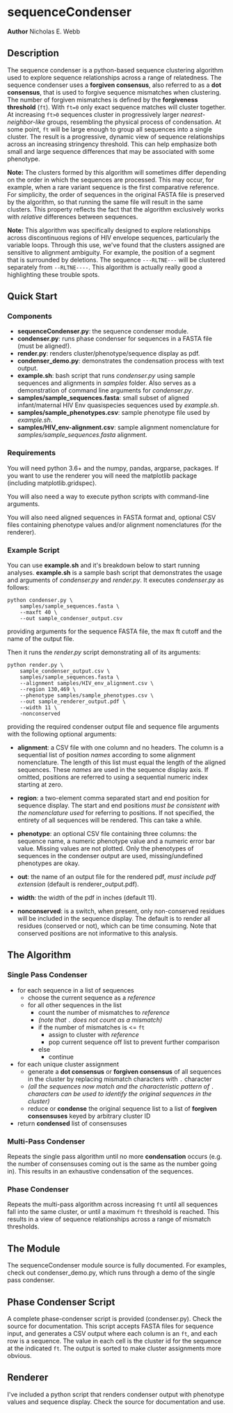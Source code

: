 # sequenceCondenser

**Author** Nicholas E. Webb

## Description
The sequence condenser is a python-based sequence clustering algorithm used to explore sequence relationships across a range of relatedness.  The sequence condenser uses a **forgiven consensus**, also referred to as a **dot consensus**, that is used to forgive sequence mismatches when clustering.  The number of forgiven mismatches is defined by the **forgiveness threshold** (`ft`).  With `ft=0` only exact sequence matches will cluster together.  At increasing `ft>0` sequences cluster in progressively larger *nearest-neighbor-like* groups, resembling the physical process of condensation.  At some point, `ft` will be large enough to group all sequences into a single cluster.  The result is a progressive, dynamic view of sequence relationships across an increasing stringency threshold.  This can help emphasize both small and large sequence differences that may be associated with some phenotype.

**Note:** The clusters formed by this algorithm will sometimes differ depending on the order in which the sequences are processed.  This may occur, for example, when a rare variant sequence is the first comparative reference.  For simplicity, the order of sequences in the original FASTA file is preserved by the algorithm, so that running the same file will result in the same clusters.  This property reflects the fact that the algorithm exclusively works with *relative* differences between sequences.

**Note:** This algorithm was specifically designed to explore relationships across discontinuous regions of HIV envelope sequences, particularly the variable loops.  Through this use, we've found that the clusters assigned are sensitive to alignment ambiguity.  For example, the position of a segment that is surrounded by deletions.  The sequence `---RLTNE---` will be clustered separately from `--RLTNE----`.  This algorithm is actually really good a highlighting these trouble spots.

## Quick Start

### Components
* **sequenceCondenser.py**: the sequence condenser module.
* **condenser.py**: runs phase condenser for sequences in a FASTA file (must be aligned!).
* **render.py**: renders cluster/phenotype/sequence display as pdf.
* **condenser_demo.py**: demonstrates the condensation process with text output.
* **example.sh**: bash script that runs *condenser.py* using sample sequences and alignments in *samples* folder.  Also serves as a demonstration of command line arguments for *condenser.py*.
* **samples/sample_sequences.fasta**: small subset of aligned infant/maternal HIV Env quasispecies sequences used by *example.sh*.
* **samples/sample_phenotypes.csv**: sample phenotype file used by *example.sh*.
* **samples/HIV_env-alignment.csv**: sample alignment nomenclature for *samples/sample_sequences.fasta* alignment.

### Requirements

You will need python 3.6+ and the numpy, pandas, argparse, packages.  If you want to use the renderer you will need the matplotlib package (including matplotlib.gridspec).

You will also need a way to execute python scripts with command-line arguments.

You will also need aligned sequences in FASTA format and, optional CSV files containing phenotype values and/or alignment nomenclatures (for the renderer).

### Example Script
You can use **example.sh** and it's breakdown below to start running analyses.  **example.sh** is a sample bash script that demonstrates the usage and arguments of *condenser.py* and *render.py*.  It executes *condenser.py* as follows:
```
python condenser.py \
	samples/sample_sequences.fasta \
	--maxft 40 \
	--out sample_condenser_output.csv
```
providing arguments for the sequence FASTA file, the max ft cutoff and the name of the output file.

Then it runs the *render.py* script demonstrating all of its arguments:
```
python render.py \
	sample_condenser_output.csv \
	samples/sample_sequences.fasta \
	--alignment samples/HIV_env_alignment.csv \
	--region 130,469 \
	--phenotype samples/sample_phenotypes.csv \
	--out sample_renderer_output.pdf \
	--width 11 \
	-nonconserved
```
providing the required condenser output file and sequence file arguments with the following optional arguments:

* **alignment**: a CSV file with one column and no headers.  The column is a sequential list of position *names* according to some alignment nomenclature.  The length of this list must equal the length of the aligned sequences.  These *names* are used in the sequence display axis.  If omitted, positions are referred to using a sequential numeric index starting at zero.

* **region**: a two-element comma separated start and end position for sequence display.  The start and end positions *must be consistent with the nomenclature used* for referring to positions.  If not specified, the entirety of all sequences will be rendered.  This can take a while.

* **phenotype**: an optional CSV file containing three columns: the sequence name, a numeric phenotype value and a numeric error bar value.  Missing values are not plotted.  Only the phenotypes of sequences in the condenser output are used, missing/undefined phenotypes are okay.

* **out**: the name of an output file for the rendered pdf, *must include pdf extension* (default is renderer_output.pdf).

* **width**: the width of the pdf in inches (default 11).

* **nonconserved**: is a switch, when present, only non-conserved residues will be included in the sequence display.  The default is to render all residues (conserved or not), which can be time consuming.  Note that conserved positions are not informative to this analysis.

## The Algorithm

### Single Pass Condenser

* for each sequence in a list of sequences
  * choose the current sequence as a *reference*
  * for all other sequences in the list
    * count the number of mismatches to *reference*
    * *(note that `.` does not count as a mismatch)*
    * if the number of mismatches is <= `ft`
      * assign to cluster with *reference*
      * pop current sequence off list to prevent further comparison
    * else
      * continue
* for each unique cluster assignment
  * generate a **dot consensus** or **forgiven consensus** of all sequences in the cluster by replacing mismatch characters with `.` character
  * *(all the sequences now match and the characteristic pattern of `.` characters can be used to identify the original sequences in the cluster)*
  * reduce or **condense** the original sequence list to a list of **forgiven consensuses** keyed by arbitrary cluster ID
* return **condensed** list of consensuses

### Multi-Pass Condenser
Repeats the single pass algorithm until no more **condensation** occurs (e.g. the number of consensuses coming out is the same as the number going in).  This results in an exhaustive condensation of the sequences.

### Phase Condenser
Repeats the multi-pass algorithm across increasing `ft` until all sequences fall into the same cluster, or until a maximum `ft` threshold is reached.  This results in a view of sequence relationships across a range of mismatch thresholds.

## The Module
The sequenceCondenser module source is fully documented.  For examples, check out condenser_demo.py, which runs through a demo of the single pass condenser.  

## Phase Condenser Script
A complete phase-condenser script is provided (condenser.py).  Check the source for documentation.  This script accepts FASTA files for sequence input, and generates a CSV output where each column is an `ft`, and each row is a sequence.  The value in each cell is the cluster id for the sequence at the indicated `ft`.  The output is sorted to make cluster assignments more obvious.

## Renderer
I've included a python script that renders condenser output with phenotype values and sequence display.  Check the source for documentation and use.
